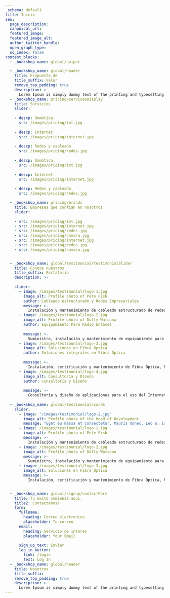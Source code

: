 ```yaml
---
_schema: default
title: Inicio
seo:
  page_description:
  canonical_url:
  featured_image:
  featured_image_alt:
  author_twitter_handle:
  open_graph_type:
  no_index: false
content_blocks:
  - _bookshop_name: global/swiper

  - _bookshop_name: global/header
    title: Propuesta de 
    title_suffix: Valor
    remove_top_padding: true
    description: >-
      Lorem Ipsum is simply dummy text of the printing and typesetting industry. Lorem Ipsum has been the industry's standard dummy text ever since the 1500s, when an unknown printer took a galley of type and scrambled it to make a type specimen book. It has survived not only five centuries, but also the leap into electronic typesetting, remaining essentially unchanged.  
  - _bookshop_name: pricing/servicesDisplay
    title: Servicios   
    slider:
  
    - descp: Domótica.
      src: /images/pricing/iot.jpg  
  
    - descp: Internet
      src: /images/pricing/internet.jpg
  
    - descp: Redes y cableado
      src: /images/pricing/redes.jpg
    
    - descp: Domótica.
      src: /images/pricing/iot.jpg  
  
    - descp: Internet
      src: /images/pricing/internet.jpg
  
    - descp: Redes y cableado
      src: /images/pricing/redes.jpg

  - _bookshop_name: pricing/brands
    title: Empresas que confian en nosotros   
    slider:
  
    - src: /images/pricing/iot.jpg  
    - src: /images/pricing/internet.jpg
    - src: /images/pricing/redes.jpg
    - src: /images/pricing/camara.jpg
    - src: /images/pricing/internet.jpg 
    - src: /images/pricing/redes.jpg
    - src: /images/pricing/camara.jpg


  - _bookshop_name: global/testimonial/testimonialSlider
    title: Conoce nuestros 
    title_suffix: Portafolio
    description: >-
      
    slider:
      - image: /images/testimonial/logo-1.jpg
        image_alt: Profile photo of Pete Fish
        author: Cableado estructurado y Redes Empresariales
        message: >-
          Instalación y mantenimiento de cableado estructurado de redes de telecomunicaciones y de redes empresariales. Instalación y gestión de zonas Wi-fi.
      - image: /images/testimonial/logo-2.jpg
        image_alt: Profile photo of Dolly Watsona
        author: Equipamiento Para Radio Enlaces
        
        message: >-
          Suministro, instalación y mantenimiento de equipamiento para el radio enlace PtP y PtMP aplicado tanto a proyectos corporativos, como gubernamentales.
      - image: /images/testimonial/logo-3.jpg
        image_alt: Soluciones en Fibra Óptica
        author: Soluciones integrales en Fibra Óptica
         
        message: >-
          Instalación, certificación y mantenimiento de Fibra Óptica, Red Óptica Pasiva con Capacidad de Gigabit y Red de Actividad en Nodo (GPON/AON)
      - image: /images/testimonial/logo-4.jpg
        image_alt: Consultoría y Diseño
        author: Consultoría y Diseño
         
        message: >-
          Consultoría y diseño de aplicaciones para el uso del Internet de las cosas en proyectos de domótica e inmótica, ahorro energético, seguridad y accesibilidad para casas Inteligentes.
 
  - _bookshop_name: global/testimonial/cards
    slider:
      - image: "/images/testimonial/logo-2.jpg"
        image_alt: Profile photo of the Head of Development
        message: "Eget eu massa et consectetur. Mauris donec. Leo a, id sed duis proin sodales. Turpis viverra diam porttitor mattis morbi ac amet."
      - image: /images/testimonial/logo-1.jpg
        image_alt: Profile photo of Pete Fish
        message: >-
          Instalación y mantenimiento de cableado estructurado de redes de telecomunicaciones y de redes empresariales. Instalación y gestión de zonas Wi-fi.
      - image: /images/testimonial/logo-2.jpg
        image_alt: Profile photo of Dolly Watsona        
        message: >-
          Suministro, instalación y mantenimiento de equipamiento para el radio enlace PtP y PtMP aplicado tanto a proyectos corporativos, como gubernamentales.
      - image: /images/testimonial/logo-3.jpg
        image_alt: Soluciones en Fibra Óptica         
        message: >-
          Instalación, certificación y mantenimiento de Fibra Óptica, Red Óptica Pasiva con Capacidad de Gigabit y Red de Actividad en Nodo (GPON/AON)


  - _bookshop_name: global/signup/contactForm
    title: Tu exito comienza aqui,
    title2: Contactanos!
    form:
      fullname:
        heading: Correo electronico
        placeholder: Tu correo
      email:
        heading: Servicio de interes
        placeholder: Your Email
      
      sign_up_text: Enviar
      log_in_button:
        link: /login
        text: Log In
  - _bookshop_name: global/header
    title: Nosotros
    title_suffix: 
    remove_top_padding: true
    description: >-
      Lorem Ipsum is simply dummy text of the printing and typesetting industry. Lorem Ipsum has been the industry's standard dummy text ever since the 1500s, when an unknown printer took a galley of type and scrambled it to make a type specimen book. It has survived not only five centuries, but also the leap into electronic typesetting, remaining essentially unchanged. 
---
```

